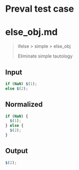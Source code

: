 # Preval test case

# else_obj.md

> ifelse > simple > else_obj
>
> Eliminate simple tautology

## Input

`````js filename=intro
if (NaN) $(1);
else $(2);
`````

## Normalized

`````js filename=intro
if (NaN) {
  $(1);
} else {
  $(2);
}
`````

## Output

`````js filename=intro
$(2);
`````
